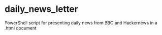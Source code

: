 # daily_news_letter
PowerShell script for presenting daily news from BBC and Hackernews in a .html document 
